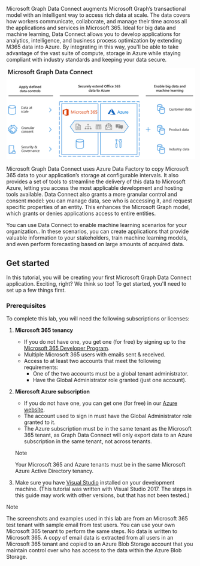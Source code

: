<!-- markdownlint-disable MD002 MD041 -->

Microsoft Graph Data Connect augments Microsoft Graph’s transactional model with an intelligent way to access rich data at scale. The data covers how workers communicate, collaborate, and manage their time across all the applications and services in Microsoft 365. Ideal for big data and machine learning, Data Connect allows you to develop applications for analytics, intelligence, and business process optimization by extending M365 data into Azure. By integrating in this way, you'll be able to take advantage of the vast suite of compute, storage in Azure while staying compliant with industry standards and keeping your data secure.

![Microsoft-Graph-Data-Connect-Capabilities](images/data-connect-mgdc-capabilities.png)

Microsoft Graph Data Connect uses Azure Data Factory to copy Microsoft 365 data to your application’s storage at configurable intervals. It also provides a set of tools to streamline the delivery of this data to Microsoft Azure, letting you access the most applicable development and hosting tools available. Data Connect also grants a more granular control and consent model: you can manage data, see who is accessing it, and request specific properties of an entity. This enhances the Microsoft Graph model, which grants or denies applications access to entire entities.

You can use Data Connect to enable machine learning scenarios for your organization.. In these scenarios, you can create applications that provide valuable information to your stakeholders, train machine learning models, and even perform forecasting based on large amounts of acquired data.

## Get started

In this tutorial, you will be creating your first Microsoft Graph Data Connect application. Exciting, right? We think so too! To get started, you'll need to set up a few things first.

### Prerequisites

To complete this lab, you will need the following subscriptions or licenses:

1. **Microsoft 365 tenancy**
  
   - If you do not have one, you get one (for free) by signing up to the [Microsoft 365 Developer Program](https://developer.microsoft.com/microsoft-365/dev-program).
   - Multiple Microsoft 365 users with emails sent & received.
   - Access to at least two accounts that meet the following requirements:
     - One of the two accounts must be a global tenant administrator.
     - Have the Global Administrator role granted (just one account).

2. **Microsoft Azure subscription**
  
   - If you do not have one, you can get one (for free) in our [Azure website](https://azure.microsoft.com/free/).
   - The account used to sign in must have the Global Administrator role granted to it.
   - The Azure subscription must be in the same tenant as the Microsoft 365 tenant, as Graph Data Connect will only export data to an Azure subscription in the same tenant, not across tenants.

   >[!NOTE]
   > Your Microsoft 365 and Azure tenants must be in the same Microsoft Azure Active Directory tenancy.

3. Make sure you have [Visual Studio](https://visualstudio.microsoft.com/vs/) installed on your development machine. (This tutorial was written with Visual Studio 2017. The steps in this guide may work with other versions, but that has not been tested.)

> [!NOTE]
> The screenshots and examples used in this lab are from an Microsoft 365 test tenant with sample email from test users. You can use your own Microsoft 365 tenant to perform the same steps. No data is written to Microsoft 365. A copy of email data is extracted from all users in an Microsoft 365 tenant and copied to an Azure Blob Storage account that you maintain control over who has access to the data within the Azure Blob Storage.

